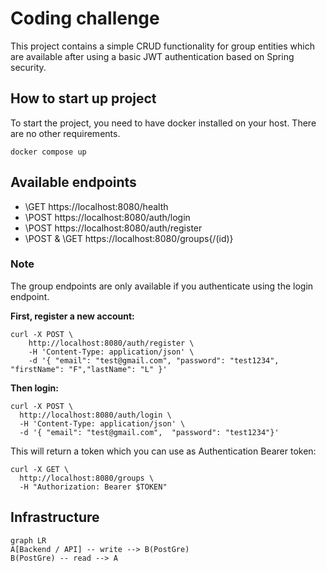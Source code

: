 # Coding challenge

This project contains a simple CRUD functionality for group entities which are available after using a basic JWT authentication based on Spring security.

## How to start up project
To start the project, you need to have docker installed on your host. There are no other requirements.

```shell
docker compose up
```
## Available endpoints

* \GET https://localhost:8080/health
* \POST https://localhost:8080/auth/login
* \POST https://localhost:8080/auth/register
* \POST & \GET https://localhost:8080/groups{/(id)}

### Note
The group endpoints are only available if you authenticate using the login endpoint.

<b>First, register a new account:</b>
```shell
curl -X POST \
	http://localhost:8080/auth/register \
	-H 'Content-Type: application/json' \
	-d '{ "email": "test@gmail.com", "password": "test1234", "firstName": "F","lastName": "L" }'
```
<b>Then login:</b>
```shell
curl -X POST \
  http://localhost:8080/auth/login \
  -H 'Content-Type: application/json' \
  -d '{	"email": "test@gmail.com",	"password": "test1234"}'
```
This will return a token which you can use as Authentication Bearer token:

```shell
curl -X GET \
  http://localhost:8080/groups \
  -H "Authorization: Bearer $TOKEN"

```

## Infrastructure

```mermaid
graph LR
A[Backend / API] -- write --> B(PostGre)
B(PostGre) -- read --> A
```
